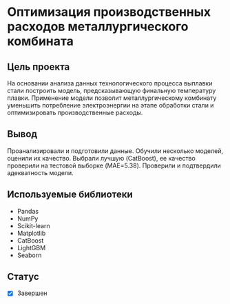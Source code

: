 # Оптимизация производственных расходов металлургического комбината

## Цель проекта
На основании анализа данных технологического процесса выплавки стали построить модель, предсказывающую финальную температуру плавки. Применение модели позволит металлургическому комбинату уменьшить потребление электроэнергии на этапе обработки стали и оптимизировать производственные расходы.

## Вывод
Проанализировали и подготовили данные. Обучили несколько моделей, оценили их качество. Выбрали лучшую (CatBoost), ее качество проверили на тестовой выборке (MAE=5.38). Проверили и подтвердили адекватность модели.

## Используемые библиотеки
- Pandas
- NumPy
- Scikit-learn
- Matplotlib
- СatBoost
- LightGBM
- Seaborn

## Статус
- [x] Завершен
